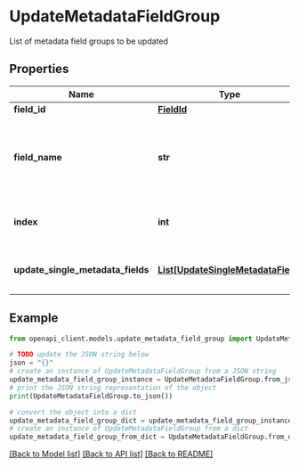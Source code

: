 # UpdateMetadataFieldGroup

List of metadata field groups to be updated

## Properties

Name | Type | Description | Notes
------------ | ------------- | ------------- | -------------
**field_id** | [**FieldId**](FieldId.md) |  | [optional] 
**field_name** | **str** | The field name to be updated. Either the field ID or field name is required. | [optional] 
**index** | **int** | Which metadata row index to update | 
**update_single_metadata_fields** | [**List[UpdateSingleMetadataField]**](UpdateSingleMetadataField.md) | List of metadata fields to be updated | 

## Example

```python
from openapi_client.models.update_metadata_field_group import UpdateMetadataFieldGroup

# TODO update the JSON string below
json = "{}"
# create an instance of UpdateMetadataFieldGroup from a JSON string
update_metadata_field_group_instance = UpdateMetadataFieldGroup.from_json(json)
# print the JSON string representation of the object
print(UpdateMetadataFieldGroup.to_json())

# convert the object into a dict
update_metadata_field_group_dict = update_metadata_field_group_instance.to_dict()
# create an instance of UpdateMetadataFieldGroup from a dict
update_metadata_field_group_from_dict = UpdateMetadataFieldGroup.from_dict(update_metadata_field_group_dict)
```
[[Back to Model list]](../README.md#documentation-for-models) [[Back to API list]](../README.md#documentation-for-api-endpoints) [[Back to README]](../README.md)


